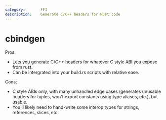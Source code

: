 ```yaml
---
category:       FFI
description:    Generate C/C++ headers for Rust code
---
```


# cbindgen

Pros:
* Lets you generate C/C++ headers for whatever C style ABI you expose from rust.
* Can be intergrated into your build.rs scripts with relative ease.

Cons:
* C style ABIs only, with many unhandled edge cases (generates unusable headers
  for tuples, won't export constants using type aliases, etc.), but usable.
* You'll likely need to hand-write some interop types for strings, references, slices, etc.
